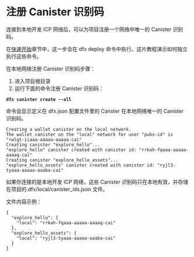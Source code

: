 # 注册 Canister 识别码

连接到本地开发 ICP 网络后，可以为项目注册一个网络中唯一的 Canister 识别码。

在[快速开始](../../yi-kuai-su-ru-men/)章节中，这一步会在 dfx deploy 命令中执行。这片教程演示如何独立执行这些命令。

在本地网络注册 Canister 识别码步骤：



1. 进入项目根目录
2. 运行下面的命令注册 Canister 识别码：

**`dfx canister create --all`**

命令会显示定义在 dfx.json 配置文件里的 Canster 在本地网络唯一的 Canister 识别码。



```text
Creating a wallet canister on the local network.
The wallet canister on the "local" network for user "pubs-id" is "rwlgt-iiaaa-aaaaa-aaaaa-cai"
Creating canister "explore_hello"...
"explore_hello" canister created with canister id: "rrkah-fqaaa-aaaaa-aaaaq-cai"
Creating canister "explore_hello_assets"...
"explore_hello_assets" canister created with canister id: "ryjl3-tyaaa-aaaaa-aaaba-cai"
```

如果你连接的是本地开发 ICP 网络，这些 Canister 识别码只在本地有效，并存储在项目的.dfx/local/canister\_ids.json 文件。

文件内容示例：



```text
{
  "explore_hello": {
    "local": "rrkah-fqaaa-aaaaa-aaaaq-cai"
  },
  "explore_hello_assets": {
    "local": "ryjl3-tyaaa-aaaaa-aaaba-cai"
  }
}
```

